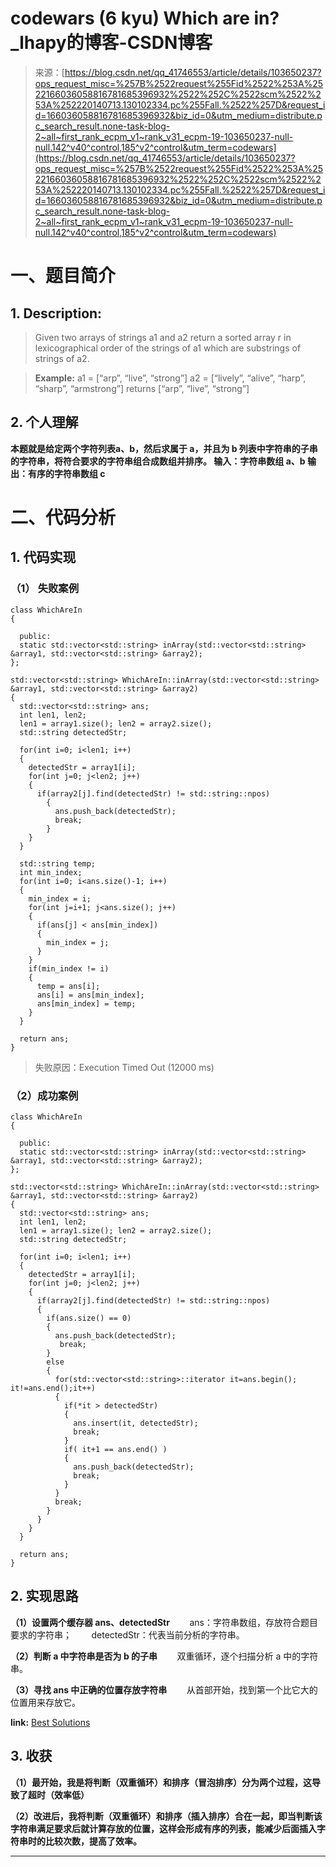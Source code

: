 <!--yml
category: codewars
date: 2022-08-13 11:38:11
-->

# codewars (6 kyu) Which are in?_lhapy的博客-CSDN博客

> 来源：[https://blog.csdn.net/qq_41746553/article/details/103650237?ops_request_misc=%257B%2522request%255Fid%2522%253A%2522166036058816781685396932%2522%252C%2522scm%2522%253A%252220140713.130102334.pc%255Fall.%2522%257D&request_id=166036058816781685396932&biz_id=0&utm_medium=distribute.pc_search_result.none-task-blog-2~all~first_rank_ecpm_v1~rank_v31_ecpm-19-103650237-null-null.142^v40^control,185^v2^control&utm_term=codewars](https://blog.csdn.net/qq_41746553/article/details/103650237?ops_request_misc=%257B%2522request%255Fid%2522%253A%2522166036058816781685396932%2522%252C%2522scm%2522%253A%252220140713.130102334.pc%255Fall.%2522%257D&request_id=166036058816781685396932&biz_id=0&utm_medium=distribute.pc_search_result.none-task-blog-2~all~first_rank_ecpm_v1~rank_v31_ecpm-19-103650237-null-null.142^v40^control,185^v2^control&utm_term=codewars)

# 一、题目简介

## 1\. Description:

> Given two arrays of strings a1 and a2 return a sorted array r in lexicographical order of the strings of a1 which are substrings of strings of a2.

> **Example:**
> a1 = [“arp”, “live”, “strong”]
> a2 = [“lively”, “alive”, “harp”, “sharp”, “armstrong”]
> returns [“arp”, “live”, “strong”]

## 2\. 个人理解

**本题就是给定两个字符列表a、b，然后求属于 a，并且为 b 列表中字符串的子串的字符串，将符合要求的字符串组合成数组并排序。
输入：字符串数组 a、b
输出：有序的字符串数组 c**

# 二、代码分析

## 1\. 代码实现

### （1） 失败案例

```
class WhichAreIn
{

  public:
  static std::vector<std::string> inArray(std::vector<std::string> &array1, std::vector<std::string> &array2);
};

std::vector<std::string> WhichAreIn::inArray(std::vector<std::string> &array1, std::vector<std::string> &array2)
{
  std::vector<std::string> ans;
  int len1, len2;
  len1 = array1.size(); len2 = array2.size();
  std::string detectedStr;

  for(int i=0; i<len1; i++)
  {
    detectedStr = array1[i];
    for(int j=0; j<len2; j++)
    {
      if(array2[j].find(detectedStr) != std::string::npos)
        {
          ans.push_back(detectedStr);
          break;
        }
    }
  }

  std::string temp;
  int min_index;
  for(int i=0; i<ans.size()-1; i++)
  {
    min_index = i;
    for(int j=i+1; j<ans.size(); j++)
    {
      if(ans[j] < ans[min_index])  
      {
        min_index = j;
      }
    }
    if(min_index != i)
    {
      temp = ans[i];
      ans[i] = ans[min_index];
      ans[min_index] = temp;
    }
  }

  return ans;
} 
```

> 失败原因：Execution Timed Out (12000 ms)

### （2）成功案例

```
class WhichAreIn
{

  public:
  static std::vector<std::string> inArray(std::vector<std::string> &array1, std::vector<std::string> &array2);
};

std::vector<std::string> WhichAreIn::inArray(std::vector<std::string> &array1, std::vector<std::string> &array2)
{
  std::vector<std::string> ans;
  int len1, len2;
  len1 = array1.size(); len2 = array2.size();
  std::string detectedStr;

  for(int i=0; i<len1; i++)
  {
    detectedStr = array1[i];
    for(int j=0; j<len2; j++)
    {
      if(array2[j].find(detectedStr) != std::string::npos)
      {
        if(ans.size() == 0)
        {  
          ans.push_back(detectedStr);
           break;
        }
        else
        {
          for(std::vector<std::string>::iterator it=ans.begin(); it!=ans.end();it++)
          {
            if(*it > detectedStr)
            {
              ans.insert(it, detectedStr);
              break;
            }
            if( it+1 == ans.end() )
            {
              ans.push_back(detectedStr);
              break;
            }
          }
          break;
        }
      }
    }
  }

  return ans;
} 
```

## 2\. 实现思路

**（1）设置两个缓存器 ans、detectedStr**
       ans：字符串数组，存放符合题目要求的字符串；
       detectedStr：代表当前分析的字符串。

**（2）判断 a 中字符串是否为 b 的子串**
       双重循环，逐个扫描分析 a 中的字符串。

**（3）寻找 ans 中正确的位置存放字符串**
       从首部开始，找到第一个比它大的位置用来存放它。

**link:** [Best Solutions](https://www.codewars.com/kata/which-are-in/solutions/cpp)

## 3\. 收获

**（1）最开始，我是将判断（双重循环）和排序（冒泡排序）分为两个过程，这导致了超时（效率低）**

**（2）改进后，我将判断（双重循环）和排序（插入排序）合在一起，即当判断该字符串满足要求后就计算存放的位置，这样会形成有序的列表，能减少后面插入字符串时的比较次数，提高了效率。**

* * *